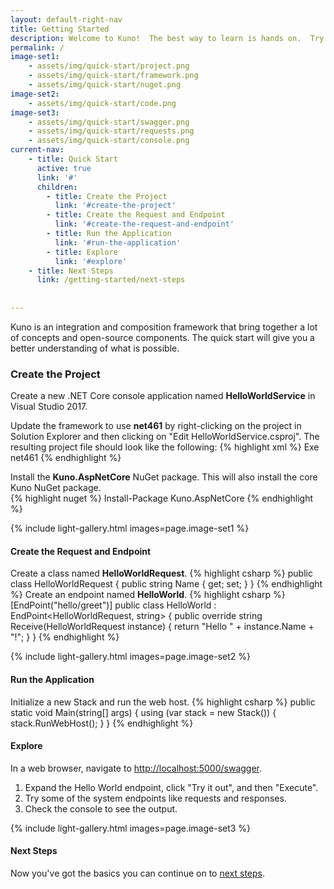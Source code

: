 ```yaml
---
layout: default-right-nav
title: Getting Started
description: Welcome to Kuno!  The best way to learn is hands on.  Try the Quick Start below.
permalink: /
image-set1:
    - assets/img/quick-start/project.png
    - assets/img/quick-start/framework.png
    - assets/img/quick-start/nuget.png
image-set2:
    - assets/img/quick-start/code.png
image-set3:
    - assets/img/quick-start/swagger.png
    - assets/img/quick-start/requests.png
    - assets/img/quick-start/console.png
current-nav:
    - title: Quick Start
      active: true
      link: '#'   
      children:
        - title: Create the Project
          link: '#create-the-project'
        - title: Create the Request and Endpoint
          link: '#create-the-request-and-endpoint'
        - title: Run the Application
          link: '#run-the-application'
        - title: Explore
          link: '#explore'
    - title: Next Steps
      link: /getting-started/next-steps
    
      
---
```


Kuno is an integration and composition framework that bring together a lot of concepts and open-source components.  The
quick start will give you a better understanding of what is possible.

### Create the Project
Create a new .NET Core console application named **HelloWorldService** in Visual Studio 2017.


Update the framework to use **net461** by right-clicking on the project in 
Solution Explorer and then clicking on "Edit HelloWorldService.csproj".  The resulting project file should look like the following:
{% highlight xml %}
<Project Sdk="Microsoft.NET.Sdk">
  <PropertyGroup>
    <OutputType>Exe</OutputType>
    <TargetFramework>net461</TargetFramework>
  </PropertyGroup>
</Project>
{% endhighlight %}

Install the **Kuno.AspNetCore** NuGet package.  This will also install the core Kuno NuGet package.  
{% highlight nuget %}
Install-Package Kuno.AspNetCore
{% endhighlight %}

{% include light-gallery.html images=page.image-set1 %}

#### Create the Request and Endpoint

Create a class named **HelloWorldRequest**.
{% highlight csharp %}
public class HelloWorldRequest
{
    public string Name { get; set;  }
}
{% endhighlight %}
Create an endpoint named **HelloWorld**.
{% highlight csharp %}
[EndPoint("hello/greet")]
public class HelloWorld : EndPoint<HelloWorldRequest, string>
{
    public override string Receive(HelloWorldRequest instance)
    {
        return "Hello " + instance.Name + "!";
    }
}
{% endhighlight %}

{% include light-gallery.html images=page.image-set2 %}

#### Run the Application
Initialize a new Stack and run the web host.
{% highlight csharp %}
public static void Main(string[] args)
{
    using (var stack = new Stack())
    {
        stack.RunWebHost();
    }
}
{% endhighlight %}

#### Explore
In a web browser, navigate to [http://localhost:5000/swagger](http://localhost:5000/swagger).

1. Expand the Hello World endpoint, click "Try it out", and then "Execute".
2. Try some of the system endpoints like requests and responses.
3. Check the console to see the output.

{% include light-gallery.html images=page.image-set3 %}
<!--
{% include carousel.html %}-->

#### Next Steps

Now you've got the basics you can continue on to [next steps](/getting-started/next-steps).